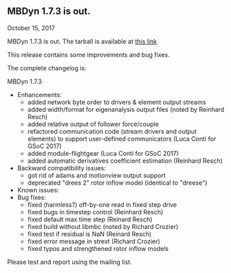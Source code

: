 ---
---
## MBDyn 1.7.3 is out.

October 15, 2017

MBDyn 1.7.3 is out. The tarball is available at
[this link](https://github.com/mmorandi/MBDyn-web/raw/main/userfiles/downloads/mbdyn-1.7.3.tar.gz)

This release contains some improvements and bug fixes.

The complete changelog is:

MBDyn 1.7.3

* Enhancements:
    * added network byte order to drivers & element output streams
    * added width/format for eigenanalysis output files (noted by Reinhard Resch)
    * added relative output of follower force/couple
    * refactored communication code (stream drivers and output elements) to support user-defined communicators (Luca Conti for GSoC 2017)
    * added module-flightgear (Luca Conti for GSoC 2017)
    * added automatic derivatives coefficient estimation (Reinhard Resch)
* Backward compatibility issues:
    * got rid of adams and motionview output support
    * deprecated "drees 2" rotor inflow model (identical to "dreese")
* Known issues:
* Bug fixes:
    * fixed (harmless?) off-by-one read in fixed step drive
    * fixed bugs in timestep control (Reinhard Resch)
    * fixed default max time step (Reinard Resch)
    * fixed build without libmbc (noted by Richard Crozier)
    * fixed test if residual is NaN (Reinard Resch)
    * fixed error message in strext (Richard Crozier)
    * fixed typos and strengthened rotor inflow models

Please test and report using the mailing list.
